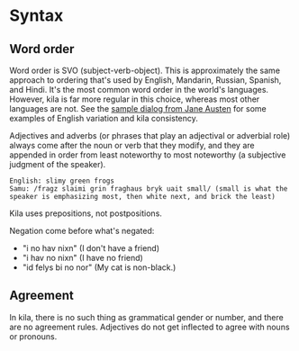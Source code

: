 # Syntax

## Word order
Word order is SVO (subject-verb-object). This is approximately the same approach to ordering that's used by English, Mandarin, Russian, Spanish, and Hindi. It's the most common word order in the world's languages. However, kila is far more regular in this choice, whereas most other languages are not. See the [sample dialog from Jane Austen](samples/random/pride-and-prejudice.md) for some examples of English variation and kila consistency.

Adjectives and adverbs (or phrases that play an adjectival or adverbial role) always come after the noun or verb that they modify, and they are appended in order from least noteworthy to most noteworthy (a subjective judgment of the speaker).

    English: slimy green frogs
    Samu: /fragz slaimi grin fraghaus bryk uait small/ (small is what the speaker is emphasizing most, then white next, and brick the least)

Kila uses prepositions, not postpositions.

Negation come before what's negated:

* "i no hav nixn" (I don't have a friend)
* "i hav no nixn" (I have no friend)
* "id felys bi no nor" (My cat is non-black.)

## Agreement
In kila, there is no such thing as grammatical gender or number, and there are no agreement rules. Adjectives do not get inflected to agree with nouns or pronouns.
